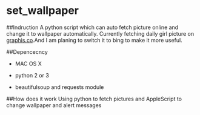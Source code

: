 set_wallpaper
=============

##Indruction
A python script which can auto fetch picture online and change it to wallpaper automatically.
Currently fetching daily girl picture on [graphis.co](http://graphis.co).And I am planing to switch it to bing to make it more useful.

##Depencecncy
* MAC OS X  

* python 2 or 3  

* beautifulsoup and requests module

##How does it work
Using python to fetch pictures and AppleScript to change wallpaper and alert messages


